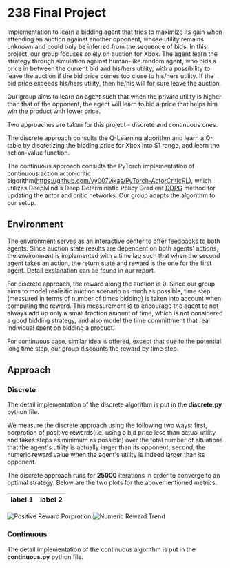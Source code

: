 # 238 Final Project
Implementation to learn a bidding agent that tries to maximize its gain when attending an auction against another opponent, whose utility remains unknown and could only be inferred from the sequence of bids. In this project, our group focuses solely on auction for Xbox.
The agent learn the strategy through simulation against human-like random agent, who bids a price in between the current bid and his/hers utility, with a possibility to leave the auction if the bid price comes too close to his/hers utility. If the bid price exceeds his/hers utility, then he/his will for sure leave the auction.

Our group aims to learn an agent such that when the private utility is higher than that of the opponent, the agent will learn to bid a price that helps him win the product with lower price.

Two approaches are taken for this project - discrete and continuous ones. 

The discrete approach consults the Q-Learning algorithm and learn a Q-table by discretizing the bidding price for Xbox into $1 range, and learn the action-value function.

The continuous approach consults the PyTorch implementation of continuous action actor-critic algorithm(https://github.com/vy007vikas/PyTorch-ActorCriticRL), which utilizes DeepMind's Deep Deterministic Policy Gradient [DDPG](https://arxiv.org/abs/1509.02971) method for updating the actor and critic networks. Our group adapts the algorithm to our setup.

## Environment
The environment serves as an interactive center to offer feedbacks to both agents. Since auction state results are dependent on both agents' actions, the environment is implemented with a time lag such that when the second agent takes an action, the return state and reward is the one for the first agent. Detail explanation can be found in our report.

For discrete approach, the reward along the auction is 0. Since our group aims to model realisitic auction scenario as much as possible, time step (measured in terms of number of times bidding) is taken into account when computing the reward. This measurement is to encourage the agent to not always add up only a small fraction amount of time, which is not considered a good bidding strategy, and also model the time committment that real individual spent on bidding a product.

For continuous case, similar idea is offered, except that due to the potential long time step, our group discounts the reward by time step.

## Approach
### Discrete
The detail implementation of the discrete algorithm is put in the __discrete.py__ python file.

We measure the discrete approach using the following two ways: first, porprotion of positive rewards(i.e. using a bid price less than actual utility and takes steps as minimum as possible) over the total number of situations that the agent's utility is actually larger than its opponent; second, the numeric reward value when the agent's utility is indeed larger than its opponent. 

The discrete approach runs for __25000__ iterations in order to converge to an optimal strategy. Below are the two plots for the abovementioned metrics.

label 1 | label 2
--- | ---
![](https://github.com/kristinayige/CS238_Final_Project/blob/main/discrete_ratio.png "Positive Reward Porprotion") ![](https://github.com/kristinayige/CS238_Final_Project/blob/main/discrete_rewards.png "Numeric Reward Trend")

### Continuous
The detail implementation of the continuous algorithm is put in the __continuous.py__ python file.

